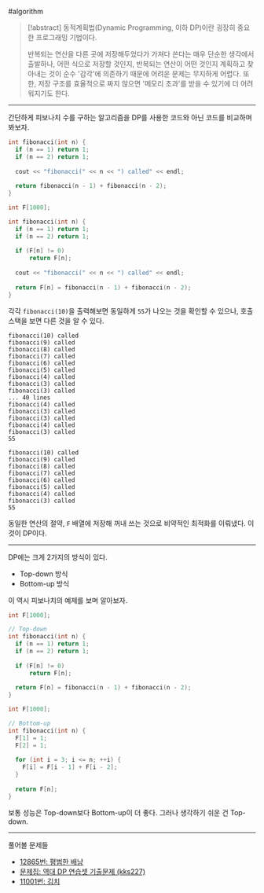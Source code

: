 #algorithm 

> [!abstract]
> 동적계획법(Dynamic Programming, 이하 DP)이란 굉장히 중요한 프로그래밍 기법이다.
> 
> 반복되는 연산을 다른 곳에 저장해두었다가 가져다 쓴다는 매우 단순한 생각에서 출발하나, 어떤 식으로 저장할 것인지, 반복되는 연산이 어떤 것인지 계획하고 찾아내는 것이 순수 '감각'에 의존하기 때문에 어려운 문제는 무지하게 어렵다. 또한, 저장 구조를 효율적으로 짜지 않으면 '메모리 초과'를 받을 수 있기에 더 어려워지기도 한다.

---

간단하게 피보나치 수를 구하는 알고리즘을 DP를 사용한 코드와 아닌 코드를 비교하며 봐보자.

```cpp
int fibonacci(int n) {
  if (n == 1) return 1;
  if (n == 2) return 1;
  
  cout << "fibonacci(" << n << ") called" << endl;
  
  return fibonacci(n - 1) + fibonacci(n - 2);
}
```

```cpp
int F[1000];

int fibonacci(int n) {
  if (n == 1) return 1;
  if (n == 2) return 1;
  
  if (F[n] != 0)
	  return F[n];
	  
  cout << "fibonacci(" << n << ") called" << endl;
  
  return F[n] = fibonacci(n - 1) + fibonacci(n - 2);
}
```

각각 `fibonacci(10)`을 출력해보면 동일하게 `55`가 나오는 것을 확인할 수 있으나, 호출 스택을 보면 다른 것을 알 수 있다.

```
fibonacci(10) called
fibonacci(9) called
fibonacci(8) called
fibonacci(7) called
fibonacci(6) called
fibonacci(5) called
fibonacci(4) called
fibonacci(3) called
fibonacci(3) called
... 40 lines
fibonacci(4) called
fibonacci(3) called
fibonacci(3) called
fibonacci(4) called
fibonacci(3) called
55
```

```
fibonacci(10) called
fibonacci(9) called
fibonacci(8) called
fibonacci(7) called
fibonacci(6) called
fibonacci(5) called
fibonacci(4) called
fibonacci(3) called
55
```

동일한 연산의 절약, `F` 배열에 저장해 꺼내 쓰는 것으로 비약적인 최적화를 이뤄냈다. 이것이 DP이다.

---

DP에는 크게 2가지의 방식이 있다.
- Top-down 방식
- Bottom-up 방식

이 역시 피보나치의 예제를 보며 알아보자.

```cpp
int F[1000];

// Top-down
int fibonacci(int n) {
  if (n == 1) return 1;
  if (n == 2) return 1;
  
  if (F[n] != 0)
	  return F[n];
  
  return F[n] = fibonacci(n - 1) + fibonacci(n - 2);
}
```

```cpp
int F[1000];

// Bottom-up
int fibonacci(int n) {
  F[1] = 1;
  F[2] = 1;
  
  for (int i = 3; i <= n; ++i) {
    F[i] = F[i - 1] + F[i - 2];
  }
  
  return F[n];
}
```

보통 성능은 Top-down보다 Bottom-up이 더 좋다. 그러나 생각하기 쉬운 건 Top-down.

---

풀어볼 문제들
- [12865번: 평범한 배낭](https://www.acmicpc.net/problem/12865)
- [문제집: 역대 DP 연습셋 기출문제 (kks227)](https://www.acmicpc.net/workbook/view/2163)
- [11001번: 김치](https://www.acmicpc.net/problem/11001)